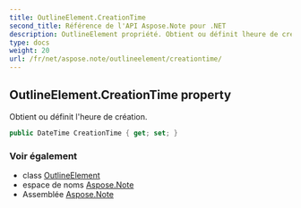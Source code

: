```yaml
---
title: OutlineElement.CreationTime
second_title: Référence de l'API Aspose.Note pour .NET
description: OutlineElement propriété. Obtient ou définit lheure de création.
type: docs
weight: 20
url: /fr/net/aspose.note/outlineelement/creationtime/
---
```

## OutlineElement.CreationTime property

Obtient ou définit l'heure de création.

```csharp
public DateTime CreationTime { get; set; }
```

### Voir également

* class [OutlineElement](../)
* espace de noms [Aspose.Note](../../outlineelement/)
* Assemblée [Aspose.Note](../../../)


